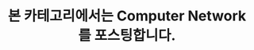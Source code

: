 ---
title: "본 카테고리에서는 Computer Network를 포스팅합니다."
last_modified_at: 2025-09-05
categories:
  - Computer Network
---